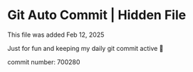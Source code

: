 # Git Auto Commit | Hidden File

This file was added Feb 12, 2025

Just for fun and keeping my daily git commit active 🤪

commit number: 700280
